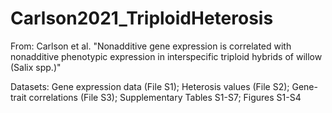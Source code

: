 # Carlson2021_TriploidHeterosis

From: Carlson et al. "Nonadditive gene expression is correlated with nonadditive phenotypic expression in interspecific triploid hybrids of willow (Salix spp.)"

Datasets: Gene expression data (File S1); Heterosis values (File S2); Gene-trait correlations (File S3); Supplementary Tables S1-S7; Figures S1-S4
